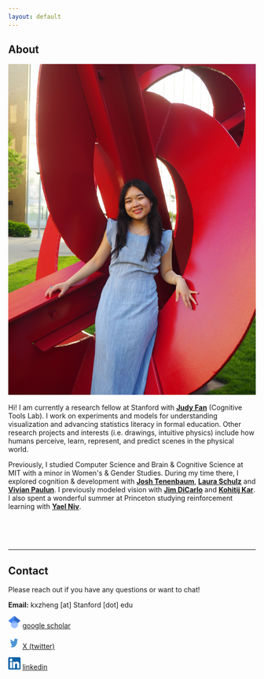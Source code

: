 ```yaml
---
layout: default
---
```


## About 

<img class="profile-picture" src="img/kristine.JPG">

Hi! I am currently a research fellow at Stanford with [**Judy Fan**](https://cogtoolslab.github.io/) (Cognitive Tools Lab). I work on experiments and models for understanding visualization and advancing statistics literacy in formal education. Other research projects and interests (i.e. drawings, intuitive physics) include how humans perceive, learn, represent, and predict scenes in the physical world. 

Previously, I studied Computer Science and Brain & Cognitive Science at MIT with a minor in Women's & Gender Studies. During my time there, I explored cognition & development with [**Josh Tenenbaum**](https://cocosci.mit.edu/), [**Laura Schulz**](https://eccl.mit.edu/) and [**Vivian Paulun**](https://www.mit.edu/~vpaulun/index.html). I previously modeled vision with [**Jim DiCarlo**](https://dicarlolab.mit.edu/) and [**Kohitij Kar**](https://kohitij.com/). I also spent a wonderful summer at Princeton studying reinforcement learning with [**Yael Niv**](https://nivlab.princeton.edu/).

<br />
<br />
<br />

<!-- ---
layout: default
is_contact: true
--- -->

---
## Contact

Please reach out if you have any questions or want to chat! 

**Email:** kxzheng [at] Stanford [dot] edu

<p class="contact-field">
    <img src="img/icon_scholar.png" class="contact-img" alt="photo" style="height: 25px; width: 25px">
    <a id="scholar-contact" href="https://scholar.google.com/citations?user=QzfvdvYAAAAJ&hl=en"><u>google scholar</u></a>
</p>

<p class="contact-field">
    <img src="img/icon_twitter.png" class="contact-img" alt="photo" style="height: 25px; width: 25px">
    <a id="X (formerly Twitter)" href="https://x.com/kristinexzheng"><u>X (twitter)</u></a>
</p>
	
<p class="contact-field">
    <img src="img/icon_linkedin.png" class="contact-img" alt="photo" style="height: 25px; width: 25px">
    <a id="linkedin-contact" href="https://www.linkedin.com/in/kristine-zheng"><u>linkedin</u></a>
</p>


<!-- This is a jekyll based resume template. You can find the full source code on [GitHub](https://github.com/bk2dcradle/researcher) -->

<!-- ## Research Interest -->
<!-- Lorem ipsum dolor sit amet, consectetur adipiscing elit. Aliquam finibus ipsum ac erat aliquam dapibus. Vestibulum vehicula placerat ex, a consectetur odio pharetra quis. Mauris id urna ante. Fusce pharetra diam ac nisi aliquet, vel egestas ex iaculis. Pellentesque laoreet cursus tellus sed pellentesque. Praesent a rhoncus elit. Nunc ipsum nisl, consequat sit amet pretium quis, gravida id ipsum. -->

<!-- ## Publications

1. F.Bar, J.Doe: Effects of having a placeholder of a name
2. S.Holmes, J.Watson: Consequences of living with a sociopath in London
 -->


<!-- ## Typography

This is a [link](http://google.com). Something *italics* and something **bold**.

Here is a table

Year | Award | Category
-----|-------|--------
2014 | Emmy  | Won Outstanding Lead Actor in a miniseries or a movie
2015 | BAFTA | Nominated for Best Leading Actor for Sherlock
2014 | Satellite | Won Best Actor miniseries or television film

Here is a horizontal rule

--- -->

<!-- Here is a blockquote

> To a great mind, nothing is little

## References

* Foo Bar: Head of Department, Placeholder Names, Lorem
* John Doe: Associate Professor, Department of Computer Science, Ipsum -->
